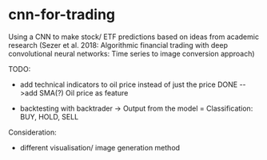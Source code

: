 # cnn-for-trading
 Using a CNN to make stock/ ETF predictions based on ideas from academic research 
 (Sezer et al. 2018: Algorithmic financial trading with deep convolutional neural networks: Time series to image conversion approach)


TODO:

- add technical indicators to oil price instead of just the price DONE
        -->add SMA(?) Oil price as feature


- backtesting with backtrader
    -> Output from the model = Classification: BUY, HOLD, SELL


Consideration:
- different visualisation/ image generation method
